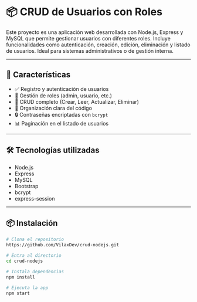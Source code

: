 # 📦 CRUD de Usuarios con Roles

Este proyecto es una aplicación web desarrollada con Node.js, Express y MySQL que permite gestionar usuarios con diferentes roles.
Incluye funcionalidades como autenticación, creación, edición, eliminación y listado de usuarios. Ideal para sistemas administrativos o de gestión interna.

---

## 🚀 Características

- ✅ Registro y autenticación de usuarios
- 🔐 Gestión de roles (admin, usuario, etc.)
- 🧾 CRUD completo (Crear, Leer, Actualizar, Eliminar)
- 📁 Organización clara del código
- 🔒 Contraseñas encriptadas con `bcrypt`
- 📊 Paginación en el listado de usuarios

---

## 🛠️ Tecnologías utilizadas

- Node.js
- Express
- MySQL
- Bootstrap
- bcrypt
- express-session

---

## 📦 Instalación

```bash
# Clona el repositorio
https://github.com/VilaxDev/crud-nodejs.git

# Entra al directorio
cd crud-nodejs

# Instala dependencias
npm install

# Ejecuta la app
npm start
